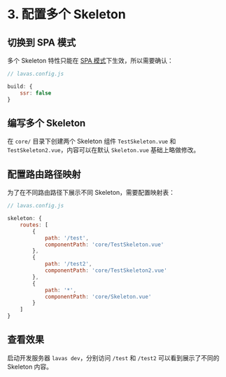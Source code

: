 # 3. 配置多个 Skeleton

## 切换到 SPA 模式

多个 Skeleton 特性只能在 [SPA 模式](https://lavas.baidu.com/guide/v2/advanced/build-config#ssr)下生效，所以需要确认：
```javascript
// lavas.config.js

build: {
    ssr: false
}
```

## 编写多个 Skeleton

在 `core/` 目录下创建两个 Skeleton 组件 `TestSkeleton.vue` 和 `TestSkeleton2.vue`，内容可以在默认 `Skeleton.vue` 基础上略做修改。

## 配置路由路径映射

为了在不同路由路径下展示不同 Skeleton，需要配置映射表：
```javascript
// lavas.config.js

skeleton: {
    routes: [
        {
            path: '/test',
            componentPath: 'core/TestSkeleton.vue'
        },
        {
            path: '/test2',
            componentPath: 'core/TestSkeleton2.vue'
        },
        {
            path: '*',
            componentPath: 'core/Skeleton.vue'
        }
    ]
}
```

## 查看效果

启动开发服务器 `lavas dev`，分别访问 `/test` 和 `/test2` 可以看到展示了不同的 Skeleton 内容。
